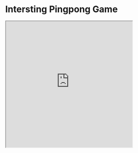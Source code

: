 # Intersting Pingpong Game

<iframe src="https://editor.p5js.org/lz2729/full/t0642p3hV" width=400 height=400></iframe>
